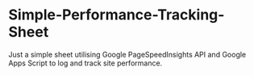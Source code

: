 # Simple-Performance-Tracking-Sheet
Just a simple sheet utilising Google PageSpeedInsights API and Google Apps Script to log and track site performance.
